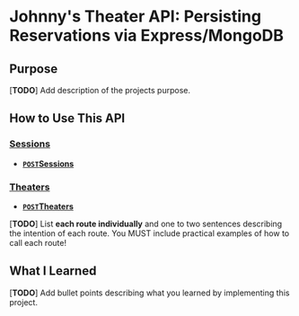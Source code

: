 # Johnny's Theater API: Persisting Reservations via Express/MongoDB

## Purpose

[**TODO**] Add description of the projects purpose.

## How to Use This API

### [Sessions][]
- **[<code>POST</code>Sessions](API%20Documentation/sessions/sessions.md)**

### [Theaters][]
- **[<code>POST</code>Theaters](API%20Documentation/theaters/theaters.md)**

[**TODO**] List **each route individually** and one to two sentences describing the intention of each route. You MUST include practical examples of how to call each route!

## What I Learned

[**TODO**] Add bullet points describing what you learned by implementing this project.


[Theaters]: /API%20Documentation/theaters/README.md
[Sessions]: /API%20Documentation/sessions/README.md
